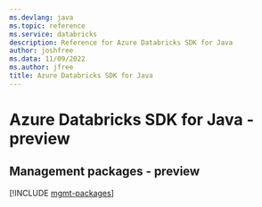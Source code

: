 ```yaml
---
ms.devlang: java
ms.topic: reference
ms.service: databricks
description: Reference for Azure Databricks SDK for Java
author: joshfree
ms.data: 11/09/2022
ms.author: jfree
title: Azure Databricks SDK for Java
---
```

# Azure Databricks SDK for Java - preview

## Management packages - preview
[!INCLUDE [mgmt-packages](databricks-mgmt-index.md)]